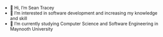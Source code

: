 - 👋 Hi, I’m Sean Tracey
- 👀 I’m interested in software development and increasing my knowledge and skill
- 🌱 I’m currently studying Computer Science and Software Engineering in Maynooth University

